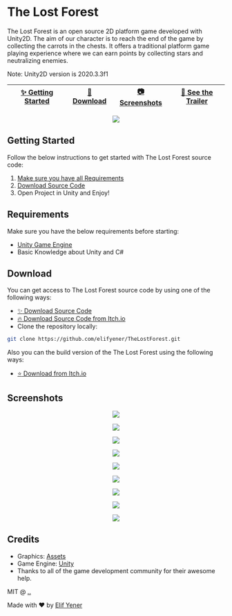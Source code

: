 # The Lost Forest
The Lost Forest is an open source 2D platform game developed with Unity2D. The aim of our character is to reach the end of the game by collecting the carrots in the chests. It offers a traditional platform game playing experience where we can earn points by collecting stars and neutralizing enemies.

Note: Unity2D version is 2020.3.3f1

| [:sparkles: Getting Started](#getting-started) | [:rocket: Download](#download) | [:camera: Screenshots](#screenshots) | [:movie_camera: **See the Trailer**](https://youtu.be/...)
| --------------- | -------- | ----------- | ----------- |

<p align="center">
  <img src="https://github.com/elifyener/TheLostForest/blob/master/images/game-banner.png" />
</p>

## Getting Started

Follow the below instructions to get started with The Lost Forest source code:

1. [Make sure you have all Requirements](#requirements)
2. [Download Source Code](#download)
3. Open Project in Unity and Enjoy!

## Requirements

Make sure you have the below requirements before starting:

- [Unity Game Engine](https://unity3d.com)
- Basic Knowledge about Unity and C#

## Download

You can get access to The Lost Forest source code by using one of the following ways:

- [:sparkles: Download Source Code](https://github.com/elifyener/TheLostForest/archive/master.zip)
- [:fire: Download Source Code from Itch.io](https://itchio..)
- Clone the repository locally:

```bash
git clone https://github.com/elifyener/TheLostForest.git
```

Also you can the build version of the The Lost Forest using the following ways:

- [:star: Download from Itch.io](https://itchio...)

## Screenshots

<p align="center">
  <img src="https://github.com/elifyener/TheLostForest/blob/master/images/tlf-1.png" />
</p>

<p align="center">
  <img src="https://github.com/elifyener/TheLostForest/blob/master/images/tlf-2.png" />
</p>

<p align="center">
  <img src="https://github.com/elifyener/TheLostForest/blob/master/images/tlf-3.png" />
</p>

<p align="center">
  <img src="https://github.com/elifyener/TheLostForest/blob/master/images/tlf-4.png" />
</p>

<p align="center">
  <img src="https://github.com/elifyener/TheLostForest/blob/master/images/tlf-5.png" />
</p>

<p align="center">
  <img src="https://github.com/elifyener/TheLostForest/blob/master/images/tlf-6.png" />
</p>

<p align="center">
  <img src="https://github.com/elifyener/TheLostForest/blob/master/images/tlf-7.png" />
</p>

<p align="center">
  <img src="https://github.com/elifyener/TheLostForest/blob/master/images/tlf-8.png" />
</p>

<p align="center">
  <img src="https://github.com/elifyener/TheLostForest/blob/master/images/tlf-9.png" />
</p>

## Credits

- Graphics: [Assets](https://itchio...)
- Game Engine: [Unity](https://unity3d.com/)
- Thanks to all of the game development community for their awesome help.


MIT @ [..](https://github.com/..)

Made with :heart: by [Elif Yener](https://github.com/elifyener)

